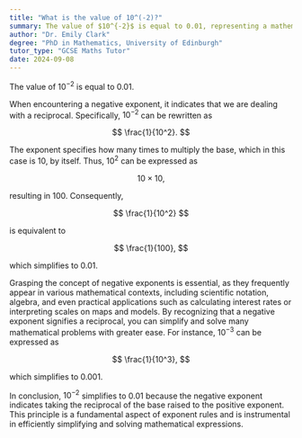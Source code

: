 ```yaml
---
title: "What is the value of 10^(-2)?"
summary: The value of $10^{-2}$ is equal to 0.01, representing a mathematical expression of ten raised to the power of negative two.
author: "Dr. Emily Clark"
degree: "PhD in Mathematics, University of Edinburgh"
tutor_type: "GCSE Maths Tutor"
date: 2024-09-08
---
```


The value of $10^{-2}$ is equal to $0.01$.

When encountering a negative exponent, it indicates that we are dealing with a reciprocal. Specifically, $10^{-2}$ can be rewritten as 

$$
\frac{1}{10^2}.
$$

The exponent specifies how many times to multiply the base, which in this case is $10$, by itself. Thus, $10^2$ can be expressed as 

$$
10 \times 10,
$$ 

resulting in $100$. Consequently, 

$$
\frac{1}{10^2}
$$ 

is equivalent to 

$$
\frac{1}{100}, 
$$ 

which simplifies to $0.01$.

Grasping the concept of negative exponents is essential, as they frequently appear in various mathematical contexts, including scientific notation, algebra, and even practical applications such as calculating interest rates or interpreting scales on maps and models. By recognizing that a negative exponent signifies a reciprocal, you can simplify and solve many mathematical problems with greater ease. For instance, $10^{-3}$ can be expressed as 

$$
\frac{1}{10^3},
$$ 

which simplifies to $0.001$.

In conclusion, $10^{-2}$ simplifies to $0.01$ because the negative exponent indicates taking the reciprocal of the base raised to the positive exponent. This principle is a fundamental aspect of exponent rules and is instrumental in efficiently simplifying and solving mathematical expressions.
    